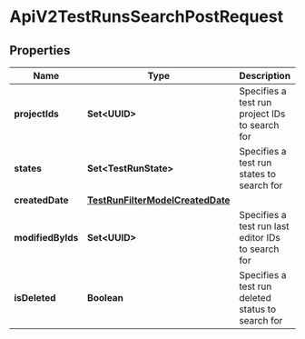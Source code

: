 

# ApiV2TestRunsSearchPostRequest


## Properties

| Name | Type | Description | Notes |
|------------ | ------------- | ------------- | -------------|
|**projectIds** | **Set&lt;UUID&gt;** | Specifies a test run project IDs to search for |  [optional] |
|**states** | **Set&lt;TestRunState&gt;** | Specifies a test run states to search for |  [optional] |
|**createdDate** | [**TestRunFilterModelCreatedDate**](TestRunFilterModelCreatedDate.md) |  |  [optional] |
|**modifiedByIds** | **Set&lt;UUID&gt;** | Specifies a test run last editor IDs to search for |  [optional] |
|**isDeleted** | **Boolean** | Specifies a test run deleted status to search for |  [optional] |



